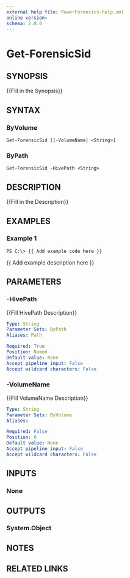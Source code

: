 ```yaml
---
external help file: PowerForensics-help.xml
online version: 
schema: 2.0.0
---
```


# Get-ForensicSid

## SYNOPSIS
{{Fill in the Synopsis}}

## SYNTAX

### ByVolume
```
Get-ForensicSid [[-VolumeName] <String>]
```

### ByPath
```
Get-ForensicSid -HivePath <String>
```

## DESCRIPTION
{{Fill in the Description}}

## EXAMPLES

### Example 1
```
PS C:\> {{ Add example code here }}
```

{{ Add example description here }}

## PARAMETERS

### -HivePath
{{Fill HivePath Description}}

```yaml
Type: String
Parameter Sets: ByPath
Aliases: Path

Required: True
Position: Named
Default value: None
Accept pipeline input: False
Accept wildcard characters: False
```

### -VolumeName
{{Fill VolumeName Description}}

```yaml
Type: String
Parameter Sets: ByVolume
Aliases: 

Required: False
Position: 0
Default value: None
Accept pipeline input: False
Accept wildcard characters: False
```

## INPUTS

### None


## OUTPUTS

### System.Object

## NOTES

## RELATED LINKS

